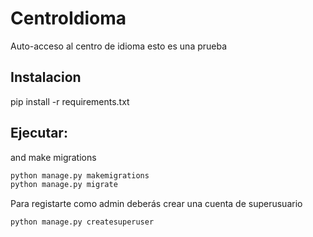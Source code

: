 # CentroIdioma
Auto-acceso al centro de idioma 
esto es una prueba 


## Instalacion

pip install -r requirements.txt

Ejecutar:
--
and make migrations
```python
python manage.py makemigrations
python manage.py migrate
```


Para registarte como admin deberás crear una cuenta de superusuario
```python
python manage.py createsuperuser
```

